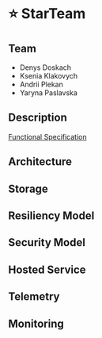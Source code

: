 # ⭐ StarTeam

## Team
- Denys Doskach 
- Ksenia Klakovych
- Andrii Plekan
- Yaryna Paslavska
## Description
[Functional Specification](./docs/Functional%20specification.pdf)

## Architecture
## Storage
## Resiliency Model
## Security Model
## Hosted Service
## Telemetry
## Monitoring
